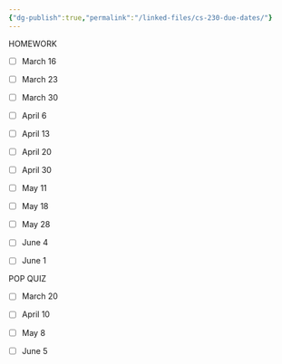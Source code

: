 ```yaml
---
{"dg-publish":true,"permalink":"/linked-files/cs-230-due-dates/"}
---
```


HOMEWORK
- [ ] March 16

- [ ] March 23

- [ ] March 30

- [ ] April 6

- [ ] April 13

- [ ] April 20

- [ ] April 30

- [ ] May 11

- [ ] May 18

- [ ] May 28

- [ ] June 4

- [ ] June 1

POP QUIZ
- [ ] March 20

- [ ] April 10

- [ ] May 8

- [ ] June 5

